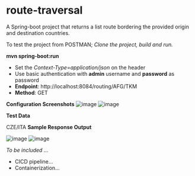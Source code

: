 # route-traversal
A Spring-boot project that returns a list route bordering the provided origin and destination countries.

To test the project from POSTMAN;
_Clone the project, build and run._

**mvn spring-boot:run**

- Set the _Context-Type_=_application/json_ on the header
- Use basic authentication with **admin** username and **password** as password
- **Endpoint**: http://localhost:8084/routing/AFG/TKM
- **Method**: GET


**Configuration Screenshots**
![image](https://user-images.githubusercontent.com/15633518/135663025-eb653625-da18-4e78-957e-30d80db0b34d.png)
![image](https://user-images.githubusercontent.com/15633518/135663328-a3e81945-c009-465d-874c-81bb695d4ed8.png)

**Test Data**

CZE/ITA
**Sample Response Output**

![image](https://user-images.githubusercontent.com/15633518/135663397-85d2fa9c-5f40-49dc-bf5c-24fa7e34b16d.png)
![image](https://user-images.githubusercontent.com/15633518/135663521-0daa6c42-0ed7-4ca2-9ba8-299286eb30ba.png)

_To be included ..._
- CICD pipeline...
- Containerization...
